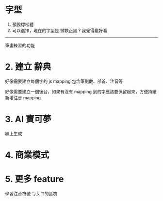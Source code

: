 
# 字型
1. 預設標楷體
2. 可以選擇，現在的字型是 微軟正黑 ? 我覺得蠻好看

----
筆畫練習的功能

# 2. 建立 辭典

好像需要建立每個字的 js mapping
包含筆劃數、部首、注音等

好像需要建立一個後台，如果有沒有 mapping 到的字應該要保留起來，方便持續新增注音 mapping

# 3. AI 寶可夢

線上生成

# 4. 商業模式

# 5. 更多 feature

學習注音符號 ㄅㄆㄇ的區塊

